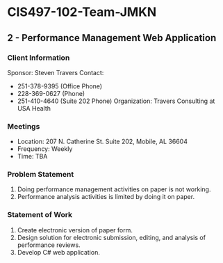 # CIS497-102-Team-JMKN

## 2 - Performance Management Web Application

### Client Information

Sponsor: Steven Travers
Contact:

* 251-378-9395 (Office Phone)
* 228-369-0627 (Phone)
* 251-410-4640 (Suite 202 Phone)
Organization: Travers Consulting at USA Health

### Meetings

* Location: 207 N. Catherine St. Suite 202, Mobile, AL 36604
* Frequency: Weekly
* Time: TBA

### Problem Statement

1. Doing performance management activities on paper is not working.
2. Performance analysis activities is limited by doing it on paper.

### Statement of Work

1. Create electronic version of paper form.
2. Design solution for electronic submission, editing, and analysis of performance reviews.
3. Develop C# web application.
